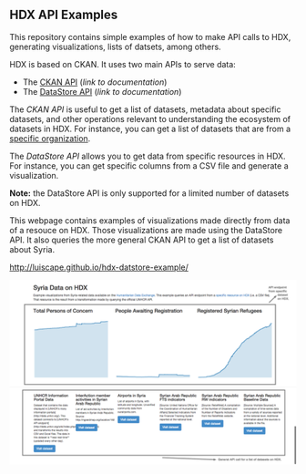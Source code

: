 ## HDX API Examples

This repository contains simple examples of how to make API calls to HDX, generating visualizations, lists of datsets, among others.

HDX is based on CKAN. It uses two main APIs to serve data:
- The [CKAN API](http://docs.ckan.org/en/latest/api/index.html) (*link to documentation*)
- The [DataStore API](http://docs.ckan.org/en/latest/maintaining/datastore.html#the-datastore-api) (*link to documentation*)

The *CKAN API* is useful to get a list of datasets, metadata about specific datasets, and other operations relevant to understanding the ecosystem of datasets in HDX. For instance, you can get a list of datasets that are from a [specific organization](https://data.hdx.rwlabs.org/api/action/organization_show?id=world-health-organization).

The *DataStore API* allows you to get data from specific resources in HDX. For instance, you can get specific columns from a CSV file and generate a visualization.

**Note:** the DataStore API is only supported for a limited number of datasets on HDX.

This webpage contains examples of visualizations made directly from data of a resouce on HDX. Those visualizations are made using the DataStore API. It also queries the more general CKAN API to get a list of datasets about Syria.

http://luiscape.github.io/hdx-datstore-example/

![Annotated screenshot of example website.](./hdx_api_examples.png)
